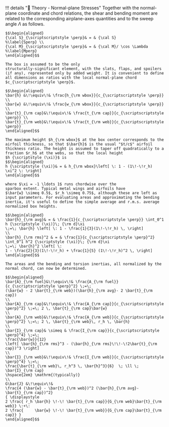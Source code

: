 !!! details "📖 Theory - Normal-plane Stresses"
    Together with the normal-plane coordinate and chord relations, the shear
    and bending moment are related to the corresponding airplane-axes
    quantities and to the sweep angle $\Lambda$ as follows.

    $$\begin{aligned}
    {\cal S}_{\scriptscriptstyle \perp}& = & {\cal S}
    %\label{Sperp} \\
    {\cal M}_{\scriptscriptstyle \perp}& = & {\cal M}/ \cos \Lambda
    %\label{Mperp}
    \end{aligned}$$

    The box is assumed to be the only
    structurally-significant element, with the slats, flaps, and spoilers
    (if any), represented only by added weight. It is convenient to define
    all dimensions as ratios with the local normal-plane chord
    $c_{\scriptscriptstyle \perp}$.

    $$\begin{aligned}
    \bar{h} &\!\equiv\!& \frac{h_{\rm wbox}}{c_{\scriptscriptstyle \perp}} \\
    \bar{w} &\!\equiv\!& \frac{w_{\rm wbox}}{c_{\scriptscriptstyle \perp}} \\
    \bar{t}_{\rm cap}&\!\equiv\!& \frac{t_{\rm cap}}{c_{\scriptscriptstyle \perp}} \\
    \bar{t}_{\rm web}&\!\equiv\!& \frac{t_{\rm web}}{c_{\scriptscriptstyle \perp}} 
    \end{aligned}$$

    The maximum height $h_{\rm wbox}$ at the box center corresponds to the
    airfoil thickness, so that $\bar{h}$ is the usual "$t/c$" airfoil
    thickness ratio. The height is assumed to taper off quadratically to a
    fraction $r_h$ at the webs, so that the local height
    $h {\scriptstyle (\xi)}$ is 
    $$\begin{aligned}
    h {\scriptstyle (\xi)}& = & h_{\rm wbox}\left[ \: 1 - (1\!-\!r_h) \xi^2 \: \right]
    \end{aligned}$$ 

    where $\xi = -1 \ldots 1$ runs chordwise over the
    sparbox extent. Typical metal wings and airfoils have
    $\bar{w} \simeq 0.5$, $r_h \simeq 0.75$, although these are left as
    input parameters. For evaluating areas and approximating the bending
    inertia, it's useful to define the simple average and r.m.s. average
    normalized box heights. 

    $$\begin{aligned}
    \bar{h}_{\rm avg}& = & \frac{1}{c_{\scriptscriptstyle \perp}} \int_0^1 h {\scriptstyle (\xi)}\; {\rm d}\xi 
    \;=\; \bar{h} \left[ \: 1 - \frac{1}{3}(1\!-\!r_h) \, \right]
    \\
    \bar{h}_{\rm rms}^2 & = & \frac{1}{c_{\scriptscriptstyle \perp}^2} \int_0^1 h^2 {\scriptstyle (\xi)}\; {\rm d}\xi 
    \;=\; \bar{h}^2 \left[ \: 
    1 - \frac{2}{3}(1\!-\!r_h) + \frac{1}{5} (1\!-\!r_h)^2 \, \right]
    \end{aligned}$$

    The areas and the bending and torsion inertias, all normalized by the
    normal chord, can now be determined. 

    $$\begin{aligned}
    \bar{A}_{\rm fuel}&\!\equiv\!& \frac{A_{\rm fuel}}{c_{\scriptscriptstyle \perp}^2} \;=\;
    (\bar{w} - 2 \bar{t}_{\rm web})(\bar{h}_{\rm avg}- 2 \bar{t}_{\rm cap}) 
    \\
    \bar{A}_{\rm cap}&\!\equiv\!& \frac{A_{\rm cap}}{c_{\scriptscriptstyle \perp}^2} \;=\; 2 \, \bar{t}_{\rm cap}\bar{w} 
    \\
    \bar{A}_{\rm web}&\!\equiv\!& \frac{A_{\rm web}}{c_{\scriptscriptstyle \perp}^2} \;=\; 2 \, \bar{t}_{\rm web}\, r_h \, \bar{h} 
    \\
    \bar{I}_{\rm cap}& \simeq & \frac{I_{\rm cap}}{c_{\scriptscriptstyle \perp}^4} \;=\;
    \frac{\bar{w}}{12} 
    \left[ \bar{h}_{\rm rms}^3 - (\bar{h}_{\rm rms}\!\!-\!2\bar{t}_{\rm cap})^3 \right]
    \\
    \bar{I}_{\rm web}&\!\equiv\!& \frac{I_{\rm web}}{c_{\scriptscriptstyle \perp}^4} \;=\;
    \frac{\bar{t}_{\rm web}\, r_h^3 \, \bar{h}^3}{6}  \; \ll \; \bar{I}_{\rm cap}
    \hspace{2em} \mathrm{(typically)}
    \\
    G\bar{J} &\!\equiv\!& 
    \frac{4 (\bar{w} - \bar{t}_{\rm web})^2 (\bar{h}_{\rm avg}- \bar{t}_{\rm cap})^2}
    { \displaystyle 
    2 \frac{ r_h \bar{h} \!-\! \bar{t}_{\rm cap}}{G_{\rm web}\bar{t}_{\rm web}} \:+\:
    2 \frac{     \bar{w} \!-\! \bar{t}_{\rm web}}{G_{\rm cap}\bar{t}_{\rm cap}} }
    \end{aligned}$$